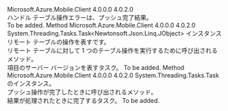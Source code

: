 <Type Name="IMobileServiceSyncHandler" FullName="Microsoft.WindowsAzure.MobileServices.Sync.IMobileServiceSyncHandler">
  <TypeSignature Language="C#" Value="public interface IMobileServiceSyncHandler" />
  <TypeSignature Language="ILAsm" Value=".class public interface auto ansi abstract IMobileServiceSyncHandler" />
  <TypeSignature Language="DocId" Value="T:Microsoft.WindowsAzure.MobileServices.Sync.IMobileServiceSyncHandler" />
  <TypeSignature Language="VB.NET" Value="Public Interface IMobileServiceSyncHandler" />
  <TypeSignature Language="F#" Value="type IMobileServiceSyncHandler = interface" />
  <AssemblyInfo>
    <AssemblyName>Microsoft.Azure.Mobile.Client</AssemblyName>
    <AssemblyVersion>4.0.0.0</AssemblyVersion>
    <AssemblyVersion>4.0.2.0</AssemblyVersion>
  </AssemblyInfo>
  <Interfaces />
  <Docs>
    <summary>
            ハンドル テーブル操作エラーは、プッシュ完了結果。
            </summary>
    <remarks>To be added.</remarks>
  </Docs>
  <Members>
    <Member MemberName="ExecuteTableOperationAsync">
      <MemberSignature Language="C#" Value="public System.Threading.Tasks.Task&lt;Newtonsoft.Json.Linq.JObject&gt; ExecuteTableOperationAsync (Microsoft.WindowsAzure.MobileServices.Sync.IMobileServiceTableOperation operation);" />
      <MemberSignature Language="ILAsm" Value=".method public hidebysig newslot virtual instance class System.Threading.Tasks.Task`1&lt;class Newtonsoft.Json.Linq.JObject&gt; ExecuteTableOperationAsync(class Microsoft.WindowsAzure.MobileServices.Sync.IMobileServiceTableOperation operation) cil managed" />
      <MemberSignature Language="DocId" Value="M:Microsoft.WindowsAzure.MobileServices.Sync.IMobileServiceSyncHandler.ExecuteTableOperationAsync(Microsoft.WindowsAzure.MobileServices.Sync.IMobileServiceTableOperation)" />
      <MemberSignature Language="VB.NET" Value="Public Function ExecuteTableOperationAsync (operation As IMobileServiceTableOperation) As Task(Of JObject)" />
      <MemberSignature Language="F#" Value="abstract member ExecuteTableOperationAsync : Microsoft.WindowsAzure.MobileServices.Sync.IMobileServiceTableOperation -&gt; System.Threading.Tasks.Task&lt;Newtonsoft.Json.Linq.JObject&gt;" Usage="iMobileServiceSyncHandler.ExecuteTableOperationAsync operation" />
      <MemberType>Method</MemberType>
      <AssemblyInfo>
        <AssemblyName>Microsoft.Azure.Mobile.Client</AssemblyName>
        <AssemblyVersion>4.0.0.0</AssemblyVersion>
        <AssemblyVersion>4.0.2.0</AssemblyVersion>
      </AssemblyInfo>
      <ReturnValue>
        <ReturnType>System.Threading.Tasks.Task&lt;Newtonsoft.Json.Linq.JObject&gt;</ReturnType>
      </ReturnValue>
      <Parameters>
        <Parameter Name="operation" Type="Microsoft.WindowsAzure.MobileServices.Sync.IMobileServiceTableOperation" />
      </Parameters>
      <Docs>
        <param name="operation">インスタンス<see cref="T:Microsoft.WindowsAzure.MobileServices.Sync.IMobileServiceTableOperation" />リモート テーブルの操作を表すです。</param>
        <summary>
            リモート テーブルに対して 1 つのテーブル操作を実行するために呼び出されるメソッド。
            </summary>
        <returns>項目のサーバー バージョンを表すタスク。</returns>
        <remarks>To be added.</remarks>
      </Docs>
    </Member>
    <Member MemberName="OnPushCompleteAsync">
      <MemberSignature Language="C#" Value="public System.Threading.Tasks.Task OnPushCompleteAsync (Microsoft.WindowsAzure.MobileServices.Sync.MobileServicePushCompletionResult result);" />
      <MemberSignature Language="ILAsm" Value=".method public hidebysig newslot virtual instance class System.Threading.Tasks.Task OnPushCompleteAsync(class Microsoft.WindowsAzure.MobileServices.Sync.MobileServicePushCompletionResult result) cil managed" />
      <MemberSignature Language="DocId" Value="M:Microsoft.WindowsAzure.MobileServices.Sync.IMobileServiceSyncHandler.OnPushCompleteAsync(Microsoft.WindowsAzure.MobileServices.Sync.MobileServicePushCompletionResult)" />
      <MemberSignature Language="VB.NET" Value="Public Function OnPushCompleteAsync (result As MobileServicePushCompletionResult) As Task" />
      <MemberSignature Language="F#" Value="abstract member OnPushCompleteAsync : Microsoft.WindowsAzure.MobileServices.Sync.MobileServicePushCompletionResult -&gt; System.Threading.Tasks.Task" Usage="iMobileServiceSyncHandler.OnPushCompleteAsync result" />
      <MemberType>Method</MemberType>
      <AssemblyInfo>
        <AssemblyName>Microsoft.Azure.Mobile.Client</AssemblyName>
        <AssemblyVersion>4.0.0.0</AssemblyVersion>
        <AssemblyVersion>4.0.2.0</AssemblyVersion>
      </AssemblyInfo>
      <ReturnValue>
        <ReturnType>System.Threading.Tasks.Task</ReturnType>
      </ReturnValue>
      <Parameters>
        <Parameter Name="result" Type="Microsoft.WindowsAzure.MobileServices.Sync.MobileServicePushCompletionResult" />
      </Parameters>
      <Docs>
        <param name="result"><see cref="T:Microsoft.WindowsAzure.MobileServices.Sync.MobileServicePushCompletionResult" /> のインスタンス。</param>
        <summary>
            プッシュ操作が完了したときに呼び出されるメソッド。
            </summary>
        <returns>結果が処理されたときに完了するタスク。</returns>
        <remarks>To be added.</remarks>
      </Docs>
    </Member>
  </Members>
</Type>